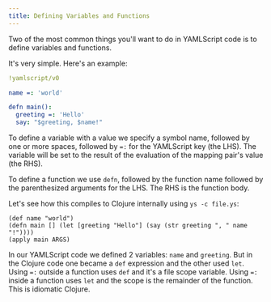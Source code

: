 ```yaml
---
title: Defining Variables and Functions
---
```


Two of the most common things you'll want to do in YAMLScript code is to define
variables and functions.

It's very simple.
Here's an example:

```yaml
!yamlscript/v0

name =: 'world'

defn main():
  greeting =: 'Hello'
  say: "$greeting, $name!"
```

To define a variable with a value we specify a symbol name, followed by one or
more spaces, followed by `=:` for the YAMLScript key (the LHS).
The variable will be set to the result of the evaluation of the mapping pair's
value (the RHS).

To define a function we use `defn`, followed by the function name followed by
the parenthesized arguments for the LHS.
The RHS is the function body.

Let's see how this compiles to Clojure internally using `ys -c file.ys`:

```
(def name "world")
(defn main [] (let [greeting "Hello"] (say (str greeting ", " name "!"))))
(apply main ARGS)
```

In our YAMLScript code we defined 2 variables: `name` and `greeting`.
But in the Clojure code one became a `def` expression and the other used `let`.
Using `=:` outside a function uses `def` and it's a file scope variable.
Using `=:` inside a function uses `let` and the scope is the remainder of the
function.
This is idiomatic Clojure.
